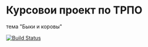 # Курсовои проект по ТРПО
тема "Быки и коровы"

  [![Build Status](https://travis-ci.org/esheNid/bulls-and-cows.svg?branch=master)](https://travis-ci.org/esheNid/bulls-and-cows)
